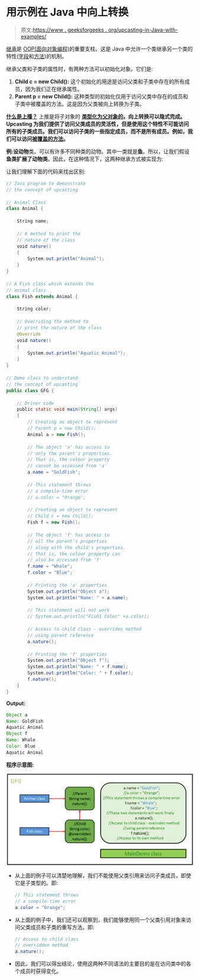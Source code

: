 # 用示例在 Java 中向上转换

> 原文:[https://www . geeksforgeeks . org/upcasting-in-Java-with-examples/](https://www.geeksforgeeks.org/upcasting-in-java-with-examples/)

[继承](https://www.geeksforgeeks.org/inheritance-in-Java/)是 [OOP(面向对象编程)](https://www.geeksforgeeks.org/object-oriented-programming-oops-concept-in-Java/)的重要支柱。这是 Java 中允许一个类继承另一个类的特性([字段](https://www.geeksforgeeks.org/what-is-the-difference-between-field-variable-attribute-and-property-in-java/)和[方法](https://www.geeksforgeeks.org/methods-in-java/))的机制。

继承父类和子类的属性时，有两种方法可以初始化对象。它们是:

1.  **Child c = new Child():** 这个初始化的用途是访问父类和子类中存在的所有成员，因为我们正在继承属性。
2.  **Parent p = new Child():** 这种类型的初始化仅用于访问父类中存在的成员和子类中被覆盖的方法。这是因为父类被向上转换为子类。

<u>**什么是上播？**</u>
上推是将子对象的 **[类型化为父对象的](https://www.geeksforgeeks.org/type-conversion-java-examples/)。向上转换可以隐式完成。Upcasting 为我们提供了访问父类成员的灵活性，但是使用这个特性不可能访问所有的子类成员。我们可以访问子类的一些指定成员，而不是所有成员。例如，我们可以访问[被覆盖的方法](https://www.geeksforgeeks.org/overriding-in-java/)。**

**例:**设**动物**类。可以有许多不同种类的动物。其中一类就是**鱼**。所以，让我们假设**鱼类扩展了动物类**。因此，在这种情况下，这两种继承方式被实现为:

让我们理解下面的代码来找出区别:

```java
// Java program to demonstrate
// the concept of upcasting

// Animal Class
class Animal {

    String name;

    // A method to print the
    // nature of the class
    void nature()
    {
        System.out.println("Animal");
    }
}

// A Fish class which extends the
// animal class
class Fish extends Animal {

    String color;

    // Overriding the method to
    // print the nature of the class
    @Override
    void nature()
    {
        System.out.println("Aquatic Animal");
    }
}

// Demo class to understand
// the concept of upcasting
public class GFG {

    // Driver code
    public static void main(String[] args)
    {
        // Creating an object to represent
        // Parent p = new Child();
        Animal a = new Fish();

        // The object 'a' has access to
        // only the parent's properties.
        // That is, the colour property
        // cannot be accessed from 'a'
        a.name = "GoldFish";

        // This statement throws
        // a compile-time error
        // a.color = "Orange";

        // Creating an object to represent
        // Child c = new Child();
        Fish f = new Fish();

        // The object 'f' has access to
        // all the parent's properties
        // along with the child's properties.
        // That is, the colour property can
        // also be accessed from 'f'
        f.name = "Whale";
        f.color = "Blue";

        // Printing the 'a' properties
        System.out.println("Object a");
        System.out.println("Name: " + a.name);

        // This statement will not work
        // System.out.println("Fish1 Color" +a.color);

        // Access to child class - overriden method
        // using parent reference
        a.nature();

        // Printing the 'f' properties
        System.out.println("Object f");
        System.out.println("Name: " + f.name);
        System.out.println("Color: " + f.color);
        f.nature();
    }
}
```

**Output:**

```java
Object a
Name: GoldFish
Aquatic Animal
Object f
Name: Whale
Color: Blue
Aquatic Animal

```

**程序示意图:**

[![illustration](img/fe67e197fd79123a3571884f483d67d6.png)](https://media.geeksforgeeks.org/wp-content/uploads/20200503053045/illustration2.png)

*   从上面的例子可以清楚地理解，我们不能使用父类引用来访问子类成员，即使它是子类型的。即:

    ```java
    // This statement throws
    // a compile-time error
    a.color = "Orange";

    ```

*   从上面的例子中，我们还可以观察到，我们能够使用同一个父类引用对象来访问父类成员和子类的重写方法。即:

    ```java
    // Access to child class
    // overridden method 
    a.nature();

    ```

*   因此，我们可以得出结论，使用这两种不同语法的主要目的是在访问类中的各个成员时获得变化。